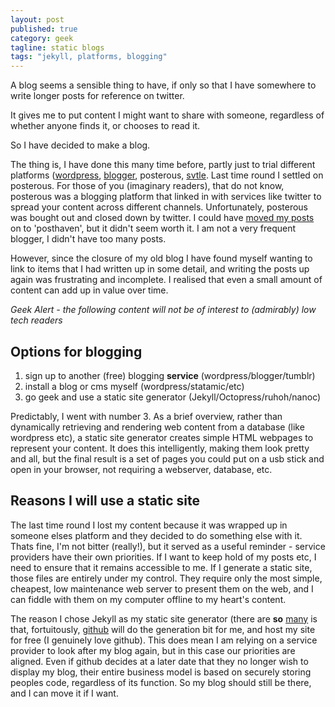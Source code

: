 ```yaml
---
layout: post
published: true
category: geek
tagline: static blogs
tags: "jekyll, platforms, blogging"
---
```


A blog seems a sensible thing to have, if only so that I have somewhere to write longer posts for reference on twitter.

It gives me to put content I might want to share with someone, regardless of whether anyone finds it, or chooses to read it.

So I have decided to make a blog. 

The thing is, I have done this many time before, partly just to trial different platforms ([wordpress](http://wordpress.com/), [blogger](https://www.blogger.com), posterous, [svtle](https://svbtle.com/). Last time round I settled on posterous. For those of you (imaginary readers), that do not know, posterous was a blogging platform that linked in with services like twitter to spread your content across different channels. Unfortunately, posterous was bought out and closed down by twitter. I could have [moved my posts](http://techcrunch.com/2013/02/15/posterous-will-shut-down-on-april-30th-co-founder-garry-tan-launches-posthaven-to-save-your-sites/) on to 'posthaven', but it didn't seem worth it. I am not a very frequent blogger, I didn't have too many posts. 

However, since the closure of my old blog I have found myself wanting to link to items that I had written up in some detail, and writing the posts up again was frustrating and incomplete. I realised that even a small amount of content can add up in value over time.

*Geek Alert - the following content will not be of interest to (admirably) low tech readers* 

## Options for blogging

1. sign up to another (free) blogging **service** (wordpress/blogger/tumblr)
2. install a blog or cms myself (wordpress/statamic/etc)
3. go geek and use a static site generator (Jekyll/Octopress/ruhoh/nanoc)

Predictably, I went with number 3. As a brief overview, rather than dynamically retrieving and rendering web content from a database (like wordpress etc), a static site generator creates simple HTML webpages to represent your content. It does this intelligently, making them look pretty and all, but the final result is a set of pages you could put on a usb stick and open in your browser, not requiring a webserver, database, etc.

## Reasons I will use a static site

The last time round I lost my content because it was wrapped up in someone elses platform and they decided to do something else with it. Thats fine, I'm not bitter (really!), but it served as a useful reminder - service providers have their own priorities. If I want to keep hold of my posts etc, I need to ensure that it remains accessible to me. If I generate a static site, those files are entirely under my control. They require only the most simple, cheapest, low maintenance web server to present them on the web, and I can fiddle with them on my computer offline to my heart's content.

The reason I chose Jekyll as my static site generator (there are **so** [many](http://staticsitegenerators.net/) is that, fortuitously, [github](http://techcrunch.com/2012/07/14/what-exactly-is-github-anyway/) will do the generation bit for me, and host my site for free (I genuinely love github). This does mean I am relying on a service provider to look after my blog again, but in this case our priorities are aligned. Even if github decides at a later date that they no longer wish to display my blog, their entire business model is based on securely storing peoples code, regardless of its function. So my blog should still be there, and I can move it if I want.